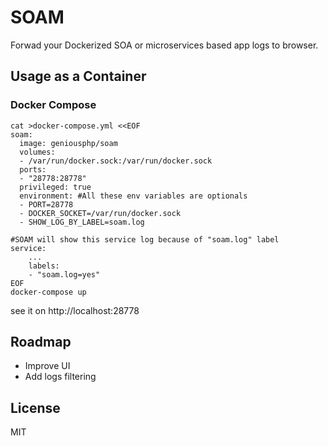 # SOAM

Forwad your Dockerized SOA or microservices based app logs to browser.

## Usage as a Container

### Docker Compose

```
cat >docker-compose.yml <<EOF
soam:
  image: geniousphp/soam
  volumes:
  - /var/run/docker.sock:/var/run/docker.sock
  ports:
  - "28778:28778"
  privileged: true
  environment: #All these env variables are optionals
  - PORT=28778
  - DOCKER_SOCKET=/var/run/docker.sock 
  - SHOW_LOG_BY_LABEL=soam.log

#SOAM will show this service log because of "soam.log" label
service:
    ...
    labels:
    - "soam.log=yes"
EOF
docker-compose up
```

see it on http://localhost:28778

## Roadmap

* Improve UI
* Add logs filtering



## License

MIT